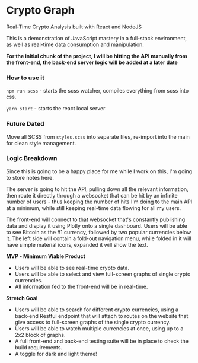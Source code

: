 # Crypto Graph

Real-Time Crypto Analysis built with React and NodeJS

This is a demonstration of JavaScript mastery in a full-stack environment, as well as real-time data consumption and manipulation.

**For the initial chunk of the project, I will be hitting the API manually from the front-end, the back-end server logic will be added at a later date**

### How to use it

`npm run scss` - starts the scss watcher, compiles everything from scss into css.

`yarn start` - starts the react local server

### Future Dated

Move all SCSS from `styles.scss` into separate files, re-import into the main for clean style management.

### Logic Breakdown

Since this is going to be a happy place for me while I work on this, I'm going to store notes here.

The server is going to hit the API, pulling down all the relevant information, then route it directly through a websocket that can be hit by an infinite number of users - thus keeping the number of hits I'm doing to the main API at a minimum, while still keeping real-time data flowing for all my users.

The front-end will connect to that websocket that's constantly publishing data and display it using Plotly onto a single dashboard. Users will be able to see Bitcoin as the #1 currency, followed by two popular currencies below it. The left side will contain a fold-out navigation menu, while folded in it will have simple material icons, expanded it will show the text.

**MVP - Minimum Viable Product**

- Users will be able to see real-time crypto data.
- Users will be able to select and view full-screen graphs of single crypto currencies.
- All information fed to the front-end will be in real-time.

**Stretch Goal**

- Users will be able to search for different crypto currencies, using a back-end Restful endpoint that will attach to routes on the website that give access to full-screen graphs of the single crypto currency.
- Users will be able to watch multiple currencies at once, using up to a 2x2 block of graphs.
- A full front-end and back-end testing suite will be in place to check the build requirements.
- A toggle for dark and light theme!
